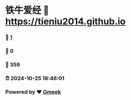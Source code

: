 # 铁牛爱经 :link: https://tieniu2014.github.io 
### :page_facing_up: [1](https://tieniu2014.github.io/tag.html) 
### :speech_balloon: 0 
### :hibiscus: 359 
### :alarm_clock: 2024-10-25 18:46:01 
### Powered by :heart: [Gmeek](https://github.com/Meekdai/Gmeek)
